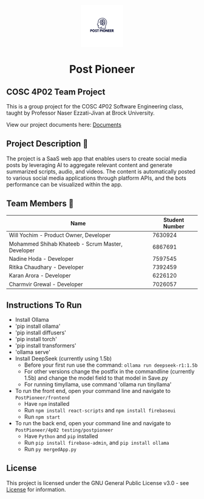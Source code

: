 <p align="center">
  <img src="PostPioneer.png" alt="Post Pioneer" width="110">
</p>

<h1 align="center">Post Pioneer</h1>

## COSC 4P02 Team Project

This is a group project for the COSC 4P02 Software Engineering class, taught by Professor Naser Ezzati-Jivan at Brock University.

View our project documents here: [Documents](./Documents)

## Project Description 📝

The project is a SaaS web app that enables users to create social media posts by leveraging AI to aggregate relevant content and generate summarized scripts, audio, and videos. The content is automatically posted to various social media applications through platform APIs, and the bots performance can be visualized within the app.

## Team Members 🌟

| Name                                              | Student Number |
| ------------------------------------------------- | -------------- |
| Will Yochim - Product Owner, Developer            | 7630924        |
| Mohammed Shihab Khateeb - Scrum Master, Developer | 6867691        |
| Nadine Hoda - Developer                           | 7597545        |
| Ritika Chaudhary - Developer                      | 7392459        |
| Karan Arora - Developer                           | 6226120        |
| Charmvir Grewal - Developer                       | 7026057        |

## Instructions To Run
- Install Ollama
- 'pip install ollama'
- 'pip install diffusers'
- 'pip install torch'
- 'pip install transformers'
- 'ollama serve'
- Install DeepSeek (currently using 1.5b)
  - Before your first run use the command: `ollama run deepseek-r1:1.5b`
  - For other versions change the postfix in the commandline (currently 1.5b) and change the model field to that model in Save.py
  - For running timyllama, use command 'ollama run tinyllama'
- To run the front end, open your command line and navigate to `PostPioneer/frontend`
  - Have `npm` installed
  - Run `npm install react-scripts` and `npm install firebaseui`
  - Run `npm start`
- To run the back end, open your command line and navigate to `PostPioneer/4p02 testing/postpioneer`
  - Have `Python` and `pip` installed
  - Run `pip install firebase-admin`, and `pip install ollama`
  - Run `py mergedApp.py`

## License

This project is licensed under the GNU General Public License v3.0 - see [License](./LICENSE) for information.
